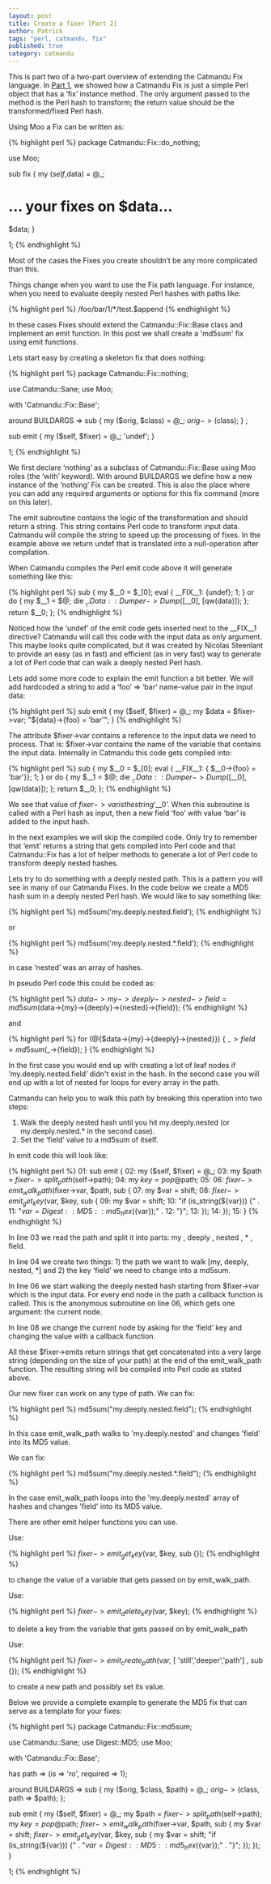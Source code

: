 ```yaml
---
layout: post
title: Create a fixer [Part 2]
author: Patrick
tags: "perl, catmandu, fix"
published: true
category: catmandu
---
```


This is part two of a two-part overview of extending the Catmandu Fix language. In [Part 1](/catmandu/2014/03/14/create-a-fixer.html), we showed how a Catmandu Fix is just a simple Perl object that has a  ‘fix’ instance method. The only argument passed to the method is the Perl hash to transform; the return value should be the transformed/fixed Perl hash.

Using Moo a Fix can be written as:

{% highlight perl %}
 package Catmandu::Fix::do_nothing;

 use Moo;

 sub fix {
  my ($self,$data) = @_;
  # … your fixes on $data…
  $data;
 }

 1;
 {% endhighlight %}

Most of the cases the Fixes you create shouldn’t be any more complicated than this. 

Things change when you want to use the Fix path language. For instance, when you need to evaluate deeply nested Perl hashes with paths like:

{% highlight perl %}
 /foo/bar/1/*/test.$append
{% endhighlight %}

In these cases Fixes should extend the Catmandu::Fix::Base class and implement an emit function. In this post we shall create a 'md5sum' fix using emit functions. 

Lets start easy by creating a skeleton fix that does nothing:

{% highlight perl %}
 package Catmandu::Fix::nothing;

 use Catmandu::Sane; 
 use Moo;

 with 'Catmandu::Fix::Base';

 around BUILDARGS => sub {
    my ($orig, $class) = @_;
    $orig->($class);
 } ;

 sub emit {
    my ($self, $fixer) = @_;
    'undef';
 }

1;
{% endhighlight %}

We first declare ‘nothing‘ as a subclass of Catmandu::Fix::Base using Moo roles (the ‘with’ keyword). With around BUILDARGS we define how a new instance of the ‘nothing’ Fix can be created. This is also the place where you can add any required arguments or options for this fix command (more on this later).

The emit subroutine contains the logic of the transformation and should return a string. This string contains Perl code to transform input data. Catmandu will compile the string to speed up the processing of fixes. In the example above we return undef that is translated into a null-operation after compilation.

When Catmandu compiles the Perl emit code above it will generate something like this:

{% highlight perl %}
 sub {
   my $__0 = $_[0];
   eval {
		__FIX__1: {undef};
		1;
   } or do {
     my $__1 = $@;
     die $__1.Data::Dumper->Dump([$__0], [qw(data)]);
   };
   return $__0;
 };
{% endhighlight %}

Noticed how the ‘undef’ of the emit code gets inserted next to the \__FIX__1 directive? Catmandu will call this code with the input data as only argument. This maybe looks quite complicated, but it was created by Nicolas Steenlant to provide an easy (as in fast) and efficient (as in very fast) way to generate a lot of Perl code that can walk a deeply nested Perl hash.

Lets add some more code to explain the emit function a bit better. We will add hardcoded a string to add a ‘foo’ => ‘bar’ name-value pair in the input data:

{% highlight perl %}
sub emit {
    my ($self, $fixer) = @_;
    my $data = $fixer->var;
    "${data}->{foo} = 'bar'";
}
{% endhighlight %}

The attribute $fixer->var contains a reference to the input data we need to process. That is: $fixer->var contains the name of the variable that contains the input data. Internally in Catmandu this code gets compiled into:

{% highlight perl %}
sub {
   my $__0 = $_[0];
   eval {
		__FIX__1: { $__0->{foo} = 'bar'}};
		1;
   } or do {
     my $__1 = $@;
     die $__1.Data::Dumper->Dump([$__0], [qw(data)]);
   };
   return $__0;
};
{% endhighlight %}

We see that value of $fixer->var is the string ‘$__0’. When this subroutine is called with a Perl hash as input, then a new field ‘foo’ with value ‘bar’ is added to the input hash.

In the next examples we will skip the compiled code. Only try to remember that ‘emit’ returns a string that gets compiled into Perl code and that Catmandu::Fix has a lot of helper methods to generate a lot of Perl code to transform deeply nested hashes.

Lets try to do something with a deeply nested path. This is a pattern you will see in many of our Catmandu Fixes.  In the code below we create a MD5 hash sum in a deeply nested Perl hash. We would like to say something like:

{% highlight perl %}
 md5sum('my.deeply.nested.field');
{% endhighlight %}

or

{% highlight perl %} 
 md5sum('my.deeply.nested.*.field');
{% endhighlight %}

in case ‘nested’ was an array of hashes. 

In pseudo Perl code this could be coded as:

{% highlight perl %}
 $data->{my}->{deeply}->{nested}->{field} = md5sum($data->{my}->{deeply}->{nested}->{field});
{% endhighlight %}

and

{% highlight perl %}
 for (@{$data->{my}->{deeply}->{nested}}) {
	$_->{field} = md5sum($_->{field});
 }
{% endhighlight %}

In the first case you would end up with creating a lot of leaf nodes if ‘my.deeply.nested.field’ didn't exist in the hash. In the second case you will end up with a lot of nested for loops for every array in the path.

Catmandu can help you to walk this path by breaking this operation into two steps:

1.	Walk the deeply nested hash until you hit my.deeply.nested (or my.deeply.nested.* in the second case).
2.	Set the ‘field’ value to a md5sum of itself.

In emit code this will look like:

{% highlight perl %}
 01: sub emit {
 02:     my ($self, $fixer) = @_;
 03:     my $path = $fixer->split_path($self->path);
 04:     my $key = pop @$path;
 05:
 06:     $fixer->emit_walk_path($fixer->var, $path, sub {
 07:       my $var = shift;
 08:       $fixer->emit_get_key($var, $key, sub {
 09:           my $var = shift;
 10:           "if (is_string(${var})) {" .
 11:               "${var} = Digest::MD5::md5_hex(${var});" .
 12:          "}";
 13:       });
 14:     });
 15: }
{% endhighlight %}

In line 03 we read the path and split it into parts: my , deeply , nested , * , field. 

In line 04 we create two things: 1) the path we want to walk \[my, deeply, nested, \*] and 2) the key ‘field’ we need to change into a md5sum.

In line 06 we start walking the deeply nested hash starting from $fixer->var which is the input data. For every end node in the path a callback function is called. This is the anonymous subroutine on line 06, which gets one argument: the current node. 

In line 08 we change the current node by asking for the ‘field’ key and changing the value with a callback function.

All these $fixer->emits return strings that get concatenated into a very large string (depending on the size of your path) at the end of the emit_walk_path function. The resulting string will be compiled into Perl code as stated above.

Our new fixer can work on any type of path. We can fix:

{% highlight perl %}
  md5sum("my.deeply.nested.field");
{% endhighlight %}

In this case emit_walk_path walks to 'my.deeply.nested' and changes 'field' into its MD5 value.

We can fix:

{% highlight perl %}
  md5sum("my.deeply.nested.*.field");
{% endhighlight %}

In the case emit_walk_path loops into the 'my.deeply.nested' array of hashes and changes 'field' into its MD5 value.

There are other emit helper functions you can use.

Use:

{% highlight perl %}
 $fixer->emit_get_key($var, $key, sub {}); 
{% endhighlight %}

to change the value of a variable that gets passed on by emit_walk_path.

Use:

{% highlight perl %}
 $fixer->emit_delete_key($var, $key);
{% endhighlight %}

to delete a key from the variable that gets passed on by emit_walk_path

Use:

{% highlight perl %}
  $fixer->emit_create_path($var, [ 'still','deeper','path'] , sub {});
{% endhighlight %}

to create a new path and possibly set its value.


Below we provide a complete example to generate the MD5 fix that can serve as a template for your fixes:

{% highlight perl %}
package Catmandu::Fix::md5sum;

use Catmandu::Sane;
use Digest::MD5;
use Moo;

with 'Catmandu::Fix::Base';

has path => (is => 'ro', required => 1);

around BUILDARGS => sub {
    my ($orig, $class, $path) = @_;
    $orig->($class, path => $path);
};

sub emit {
    my ($self, $fixer) = @_;
    my $path = $fixer->split_path($self->path);
    my $key = pop @$path;
    $fixer->emit_walk_path($fixer->var, $path, sub {
        my $var = shift;
        $fixer->emit_get_key($var, $key, sub {
            my $var = shift;
            "if (is_string(${var})) {" .
                "${var} = Digest::MD5::md5_hex(${var});" .
            "}";
        });
    });
}

1;
{% endhighlight %}
